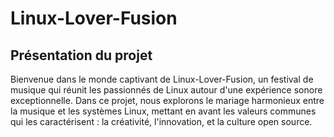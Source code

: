 # Linux-Lover-Fusion

## Présentation du projet

Bienvenue dans le monde captivant de Linux-Lover-Fusion, un festival de musique qui réunit les passionnés de Linux autour d'une expérience sonore exceptionnelle. Dans ce projet, nous explorons le mariage harmonieux entre la musique et les systèmes Linux, mettant en avant les valeurs communes qui les caractérisent : la créativité, l'innovation, et la culture open source.


